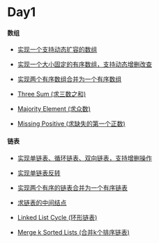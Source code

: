 # Day1

#### 数组

- [实现一个支持动态扩容的数组]()

- [实现一个大小固定的有序数组，支持动态增删改查]()

- [实现两个有序数组合并为一个有序数组]()

- [Three Sum (求三数之和)](https://github.com/A11Might/SomePracticeCode/blob/master/leetCode/ThreeSum.java)

- [Majority Element (求众数)](https://github.com/A11Might/SomePracticeCode/blob/master/leetCode/MajorityElement.java)

- [Missing Positive (求缺失的第一个正数)](https://github.com/A11Might/SomePracticeCode/blob/master/leetCode/FirstMissingPositive.java)

#### 链表

- [实现单链表、循环链表、双向链表，支持增删操作]()

- [实现单链表反转]()

- [实现两个有序的链表合并为一个有序链表]()

- [求链表的中间结点]()

- [Linked List Cycle (环形链表)](https://github.com/A11Might/SomePracticeCode/blob/master/leetCode/LinkedListCycle.java)

- [Merge k Sorted Lists (合并k个排序链表)](https://github.com/A11Might/SomePracticeCode/blob/master/leetCode/MergekSortedLists.java)
